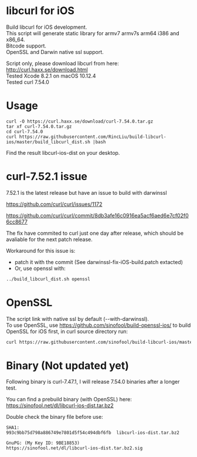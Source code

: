 libcurl for iOS
=================
Build libcurl for iOS development.  
This script will generate static library for armv7 armv7s arm64 i386 and x86_64.  
Bitcode support.  
OpenSSL and Darwin native ssl support.  
  
Script only, please download libcurl from here: http://curl.haxx.se/download.html  
Tested Xcode 8.2.1 on macOS 10.12.4  
Tested curl 7.54.0 

Usage
=================
```
curl -O https://curl.haxx.se/download/curl-7.54.0.tar.gz
tar xf curl-7.54.0.tar.gz
cd curl-7.54.0
curl https://raw.githubusercontent.com/RincLiu/build-libcurl-ios/master/build_libcurl_dist.sh |bash
```
Find the result libcurl-ios-dist on your desktop.

curl-7.52.1 issue
=================
7.52.1 is the latest release but have an issue to build with darwinssl

https://github.com/curl/curl/issues/1172

https://github.com/curl/curl/commit/8db3afe16c0916ea5acf6aed6e7cf02f06cc8677

The fix have commited to curl just one day after release, which should be avaliable for the next patch release.

Workaround for this issue is:
- patch it with the commit (See darwinssl-fix-iOS-build.patch extacted)
- Or, use openssl with:

```bash
../build_libcurl_dist.sh openssl
```

OpenSSL
=================
The script link with native ssl by default (--with-darwinssl).  
To use OpenSSL, use https://github.com/sinofool/build-openssl-ios/ to build OpenSSL for iOS first, in curl source directory run:

```bash
curl https://raw.githubusercontent.com/sinofool/build-libcurl-ios/master/build_libcurl_dist.sh openssl |bash
```

Binary (Not updated yet)
=================
Following binary is curl-7.47.1, I will release 7.54.0 binaries after a longer test.

You can find a prebuild binary (with OpenSSL) here: https://sinofool.net/dl/libcurl-ios-dist.tar.bz2

Double check the binary file before use:

```
SHA1:
993c9bb75d798a886749e7801d5f54c494dbf6fb  libcurl-ios-dist.tar.bz2

GnuPG: (My Key ID: 9BE18853)
https://sinofool.net/dl/libcurl-ios-dist.tar.bz2.sig
```

